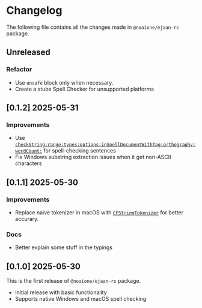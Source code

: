 # Changelog

The following file contains all the changes made in `@noaione/ejaan-rs` package.

## Unreleased
### Refactor
- Use `unsafe` block only when necessary.
- Create a stubs Spell Checker for unsupported platforms

## [0.1.2] 2025-05-31
### Improvements
- Use [`checkString:range:types:options:inSpellDocumentWithTag:orthography:wordCount:`](https://developer.apple.com/documentation/appkit/nsspellchecker/check(_:range:types:options:inspelldocumentwithtag:orthography:wordcount:)?language=objc) for spell-checking sentences
- Fix Windows substring extraction issues when it get non-ASCII characters

## [0.1.1] 2025-05-30
### Improvements
- Replace naive tokenizer in macOS with [`CFStringTokenizer`](https://developer.apple.com/documentation/corefoundation/cfstringtokenizercreate(_:_:_:_:_:)?language=objc) for better accurary.

### Docs
- Better explain some stuff in the typings

## [0.1.0] 2025-05-30
This is the first release of `@noaione/ejaan-rs` package.
- Initial release with basic functionality
- Supports native Windows and macOS spell checking
